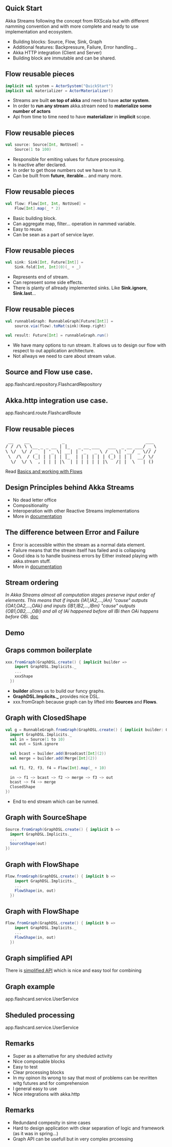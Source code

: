 ## Quick Start
Akka Streams following the concept from RXScala but with different namming convention and with more complete and ready to use implementation and ecosystem.
* Building blocks: Source, Flow, Sink, Graph
* Additional features: Backpressure, Failure, Error handling...
* Akka HTTP integration (Client and Server)
* Building block are immutable and can be shared.

## Flow reusable pieces
```scala
implicit val system = ActorSystem("QuickStart")
implicit val materializer = ActorMaterializer()
```
* Streams are built **on top of akka** and need to have **actor system**.
* In order to **run any stream** akka.stream need to **materialize some number of actors**
* Api from time to time need to have **materializer** in **implicit** scope.

## Flow reusable pieces
```scala
val source: Source[Int, NotUsed] =
	Source(1 to 100)
```
* Responsible for emiting values for future processing.
* Is inactive after declared.
* In order to get those numbers out we have to run it.
* Can be built from **future**, **iterable**... and many more.

## Flow reusable pieces
```scala
val flow: Flow[Int, Int, NotUsed] =
	Flow[Int].map(_ * 2)
```
* Basic building block.
* Can aggregate map, filter... operation in nammed variable.
* Easy to reuse.
* Can be sean as a part of service layer.

## Flow reusable pieces
```scala
val sink: Sink[Int, Future[Int]] =
    Sink.fold[Int, Int](0)(_ + _)
```
* Represents end of stream.
* Can represent some side effects.
* There is planty of allready implemented sinks. Like **Sink.ignore**, **Sink.last**...

## Flow reusable pieces
```scala
val runnableGraph: RunnableGraph[Future[Int]] =
	source.via(flow).toMat(sink)(Keep.right)

val result: Future[Int] = runnableGraph.run()
```
* We have many options to run stream. It allows us to design our flow with respect to out application architecture.
* Not allways we need to care about stream value.

## Source and Flow use case.
app.flashcard.repository.FlashcardRepository

## Akka.http integration use case.
app.flashcard.route.FlashcardRoute

## Flow reusable pieces
<pre>
 __    __            _                              ___ 
/ / /\ \ \__ _ _ __ | |_   _ __ ___   ___  _ __ ___/ _ \
\ \/  \/ / _` | '_ \| __| | '_ ` _ \ / _ \| '__/ _ \// /
 \  /\  / (_| | | | | |_  | | | | | | (_) | | |  __/ \/ 
  \/  \/ \__,_|_| |_|\__| |_| |_| |_|\___/|_|  \___| ()                                                   
</pre>

Read [Basics and working with Flows](http://doc.akka.io/docs/akka/2.4.17/scala/stream/stream-flows-and-basics.html)

## Design Principles behind Akka Streams
* No dead letter office
* Compositionality
* Interoperation with other Reactive Streams implementations
* More in [documentation](http://doc.akka.io/docs/akka/2.4.17/general/stream/stream-design.html)

## The difference between Error and Failure
* Error is accessible within the stream as a normal data element.
* Failure means that the stream itself has failed and is collapsing
* Good idea is to handle business errors by Either instead playing with akka.stream stuff.
* More in [documentation](http://doc.akka.io/docs/akka/2.4.17/general/stream/stream-design.html#The_difference_between_Error_and_Failure)

## Stream ordering
_In Akka Streams almost all computation stages preserve input order of elements. This means that if inputs {IA1,IA2,...,IAn} "cause" outputs {OA1,OA2,...,OAk} and inputs {IB1,IB2,...,IBm} "cause" outputs {OB1,OB2,...,OBl} and all of IAi happened before all IBi then OAi happens before OBi._ [doc](http://doc.akka.io/docs/akka/2.4/scala/stream/stream-flows-and-basics.html#Stream_ordering)

## Demo

## Graps common boilerplate
```scala
xxx.fromGraph(GraphDSL.create() { implicit builder =>
    import GraphDSL.Implicits._
 	...
    xxxShape
  })
```
* **builder** allows us to build our funcy graphs.
* **GraphDSL.Implicits._** provides nice DSL.
* xxx.fromGraph because graph can by lifted into **Sources** and **Flows**.

## Graph with ClosedShape
```scala
val g = RunnableGraph.fromGraph(GraphDSL.create() { implicit builder: GraphDSL.Builder[NotUsed] =>
  import GraphDSL.Implicits._
  val in = Source(1 to 10)
  val out = Sink.ignore
 
  val bcast = builder.add(Broadcast[Int](2))
  val merge = builder.add(Merge[Int](2))
 
  val f1, f2, f3, f4 = Flow[Int].map(_ + 10)
 
  in ~> f1 ~> bcast ~> f2 ~> merge ~> f3 ~> out
  bcast ~> f4 ~> merge
  ClosedShape
})
```
* End to end stream which can be runned.

## Graph with SourceShape
```scala
Source.fromGraph(GraphDSL.create() { implicit b =>
  import GraphDSL.Implicits._
  ...
  SourceShape(out)
})
```

## Graph with FlowShape
```scala
Flow.fromGraph(GraphDSL.create() { implicit b =>
    import GraphDSL.Implicits._
 	...
 	FlowShape(in, out)
  })
```

## Graph with FlowShape
```scala
Flow.fromGraph(GraphDSL.create() { implicit b =>
    import GraphDSL.Implicits._
 	...
 	FlowShape(in, out)
  })
```

## Graph simplified API

There is [simplified API](http://doc.akka.io/docs/akka/2.4.17/scala/stream/stream-graphs.html#Combining_Sources_and_Sinks_with_simplified_API) which is nice and easy tool for combining 

## Graph example
app.flashcard.service.UserService


## Sheduled processing
app.flashcard.service.UserService

## Remarks
* Super as a alternative for any sheduled activity
* Nice composable blocks
* Easy to test
* Clear processing blocks
* In my opinon its wrong to say that most of problems can be revritten witg futures and for comprehension
* I general easy to use
* Nice integrations with akka.http

## Remarks
* Redundand compexity in sime cases
* Hard to design application with clear separation of logic and framework (as it was in spring...)
* Graph API can be usefull but in very complex prcoessing



